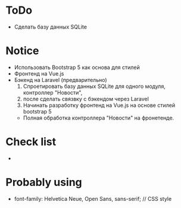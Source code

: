 # ToDo
- Сделать базу данных SQLite 


# Notice
- Использовать Bootstrap 5 как основа для стилей
- Фронтенд на Vue.js
- Бэкенд на Laravel (предварительно)
  1. Спроетировать базу данных SQLite для одного модуля, контроллер "Новости", 
  2. после сделать связвку с бэкендом через Laravel
  3. Начинать разработку фронтенд на Vue.js на основе стилей bootstrap 5
    - Полная обработка контроллера "Новости" на фронетенде.
    

# Check list
- 

# Probably using 

- font-family: Helvetica Neue, Open Sans, sans-serif; // CSS style
